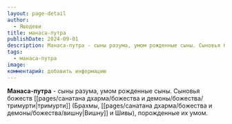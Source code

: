 ```yaml
---
layout: page-detail
author:
  - Яшодеви
title: манаса-путра
publishDate: 2024-09-01
description: Манаса-путра - сыны разума, умом рожденные сыны. Сыновья божеств тримурти (Брахмы, Вишну и Шивы), порожденные их умом.
tags:
  - манаса-путра
image: 
комментарий: добавить информацию
---
```

**Манаса-путра** - сыны разума, умом рожденные сыны.
Сыновья божеств [[pages/санатана дхарма/божества и демоны/божества/тримурти|тримурти]] (Брахмы, [[pages/санатана дхарма/божества и демоны/божества/вишну|Вишну]] и Шивы), порожденные их умом.


